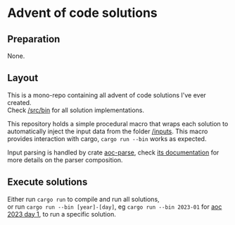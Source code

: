 # Advent of code solutions

## Preparation

None.

## Layout

This is a mono-repo containing all advent of code solutions I've ever created.  
Check [/src/bin](/src/bin) for all solution implementations.

This repository holds a simple procedural macro that wraps each solution to automatically inject the input data from the folder [/inputs](/inputs). This macro provides interaction with cargo, `cargo run --bin` works as expected.

Input parsing is handled by crate [aoc-parse](https://lib.rs/crates/aoc-parse), check [its documentation](https://docs.rs/aoc-parse/0.2.17/aoc_parse/index.html) for more details on the parser composition.

## Execute solutions

Either run `cargo run` to compile and run all solutions,  
or run `cargo run --bin [year]-[day]`, eg `cargo run --bin 2023-01` for [aoc 2023 day 1](https://adventofcode.com/2023/day/1), to run a specific solution.
